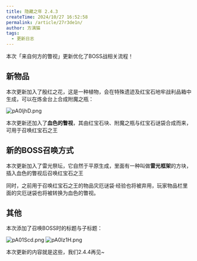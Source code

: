 ```yaml
---
title: 隐藏之年 2.4.3
createTime: 2024/10/27 16:52:58
permalink: /article/27r3de1n/
author: 方漓猫
tags:
  - 更新日志
---
```

本次「来自何方的瞥视」更新优化了BOSS战相关流程！

<!-- more -->

## 新物品
本次更新加入了殷红之花，这是一种植物，会在特殊遗迹及红宝石地牢战利品箱中生成，可以在炼金台上合成附魔之瓶：

![pA0ljhD.png](https://s21.ax1x.com/2024/10/27/pA0ljhD.png)

本次更新还加入了**血色的瞥视**，其由红宝石块、附魔之瓶与红宝石谜袋合成而来，可用于召唤红宝石之王

## 新的BOSS召唤方式
本次更新加入了雷光祭坛，它自然于平原生成，里面有一种叫做**雷光框架**的方块，插入血色的瞥视后召唤红宝石之王

同时，之前用于召唤红宝石之王的物品灾厄谜袋·经验也将被弃用，玩家物品栏里面的灾厄谜袋也将被转换为血色的瞥视。

## 其他
本次添加了召唤BOSS时的标题与子标题：

![pA01Scd.png](https://s21.ax1x.com/2024/10/27/pA01Scd.png)
![pA0lz1H.png](https://s21.ax1x.com/2024/10/27/pA0lz1H.png)

本次更新的内容就是这些，我们2.4.4再见~